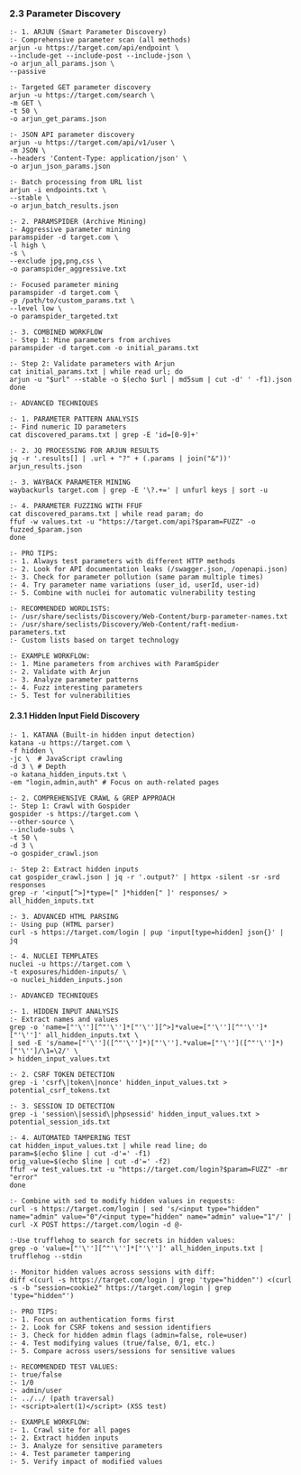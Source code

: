 
### 2.3 Parameter Discovery
    :- 1. ARJUN (Smart Parameter Discovery)
    :- Comprehensive parameter scan (all methods)
    arjun -u https://target.com/api/endpoint \
    --include-get --include-post --include-json \
    -o arjun_all_params.json \
    --passive

    :- Targeted GET parameter discovery
    arjun -u https://target.com/search \
    -m GET \
    -t 50 \
    -o arjun_get_params.json

    :- JSON API parameter discovery
    arjun -u https://target.com/api/v1/user \
    -m JSON \
    --headers 'Content-Type: application/json' \
    -o arjun_json_params.json

    :- Batch processing from URL list
    arjun -i endpoints.txt \
    --stable \
    -o arjun_batch_results.json

    :- 2. PARAMSPIDER (Archive Mining)
    :- Aggressive parameter mining
    paramspider -d target.com \
    -l high \
    -s \
    --exclude jpg,png,css \
    -o paramspider_aggressive.txt

    :- Focused parameter mining
    paramspider -d target.com \
    -p /path/to/custom_params.txt \
    --level low \
    -o paramspider_targeted.txt

    :- 3. COMBINED WORKFLOW
    :- Step 1: Mine parameters from archives
    paramspider -d target.com -o initial_params.txt

    :- Step 2: Validate parameters with Arjun
    cat initial_params.txt | while read url; do
    arjun -u "$url" --stable -o $(echo $url | md5sum | cut -d' ' -f1).json
    done

    :- ADVANCED TECHNIQUES

    :- 1. PARAMETER PATTERN ANALYSIS
    :- Find numeric ID parameters
    cat discovered_params.txt | grep -E 'id=[0-9]+'

    :- 2. JQ PROCESSING FOR ARJUN RESULTS
    jq -r '.results[] | .url + "?" + (.params | join("&"))' arjun_results.json

    :- 3. WAYBACK PARAMETER MINING
    waybackurls target.com | grep -E '\?.+=' | unfurl keys | sort -u

    :- 4. PARAMETER FUZZING WITH FFUF
    cat discovered_params.txt | while read param; do
    ffuf -w values.txt -u "https://target.com/api?$param=FUZZ" -o fuzzed_$param.json
    done

    :- PRO TIPS:
    :- 1. Always test parameters with different HTTP methods
    :- 2. Look for API documentation leaks (/swagger.json, /openapi.json)
    :- 3. Check for parameter pollution (same param multiple times)
    :- 4. Try parameter name variations (user_id, userId, user-id)
    :- 5. Combine with nuclei for automatic vulnerability testing

    :- RECOMMENDED WORDLISTS:
    :- /usr/share/seclists/Discovery/Web-Content/burp-parameter-names.txt
    :- /usr/share/seclists/Discovery/Web-Content/raft-medium-parameters.txt
    :- Custom lists based on target technology

    :- EXAMPLE WORKFLOW:
    :- 1. Mine parameters from archives with ParamSpider
    :- 2. Validate with Arjun
    :- 3. Analyze parameter patterns
    :- 4. Fuzz interesting parameters
    :- 5. Test for vulnerabilities

#### 2.3.1 Hidden Input Field Discovery
    :- 1. KATANA (Built-in hidden input detection)
    katana -u https://target.com \
    -f hidden \
    -jc \  # JavaScript crawling
    -d 3 \ # Depth
    -o katana_hidden_inputs.txt \
    -em "login,admin,auth" # Focus on auth-related pages

    :- 2. COMPREHENSIVE CRAWL & GREP APPROACH
    :- Step 1: Crawl with Gospider
    gospider -s https://target.com \
    --other-source \
    --include-subs \
    -t 50 \
    -d 3 \
    -o gospider_crawl.json

    :- Step 2: Extract hidden inputs
    cat gospider_crawl.json | jq -r '.output?' | httpx -silent -sr -srd responses
    grep -r '<input[^>]*type=[" ]*hidden[" ]' responses/ > all_hidden_inputs.txt

    :- 3. ADVANCED HTML PARSING
    :- Using pup (HTML parser)
    curl -s https://target.com/login | pup 'input[type=hidden] json{}' | jq

    :- 4. NUCLEI TEMPLATES
    nuclei -u https://target.com \
    -t exposures/hidden-inputs/ \
    -o nuclei_hidden_inputs.json

    :- ADVANCED TECHNIQUES

    :- 1. HIDDEN INPUT ANALYSIS
    :- Extract names and values
    grep -o 'name=["'\''][^"'\'']*["'\''][^>]*value=["'\''][^"'\'']*["'\'']' all_hidden_inputs.txt \
    | sed -E 's/name=["'\'']([^"'\'']*)["'\''].*value=["'\'']([^"'\'']*)["'\'']/\1=\2/' \
    > hidden_input_values.txt

    :- 2. CSRF TOKEN DETECTION
    grep -i 'csrf\|token\|nonce' hidden_input_values.txt > potential_csrf_tokens.txt

    :- 3. SESSION ID DETECTION
    grep -i 'session\|sessid\|phpsessid' hidden_input_values.txt > potential_session_ids.txt

    :- 4. AUTOMATED TAMPERING TEST
    cat hidden_input_values.txt | while read line; do
    param=$(echo $line | cut -d'=' -f1)
    orig_value=$(echo $line | cut -d'=' -f2)
    ffuf -w test_values.txt -u "https://target.com/login?$param=FUZZ" -mr "error"
    done

    :- Combine with sed to modify hidden values in requests:
    curl -s https://target.com/login | sed 's/<input type="hidden" name="admin" value="0"/<input type="hidden" name="admin" value="1"/' | curl -X POST https://target.com/login -d @-

    :-Use trufflehog to search for secrets in hidden values:
    grep -o 'value=["'\''][^"'\'']*["'\'']' all_hidden_inputs.txt | trufflehog --stdin

    :- Monitor hidden values across sessions with diff:
    diff <(curl -s https://target.com/login | grep 'type="hidden"') <(curl -s -b "session=cookie2" https://target.com/login | grep 'type="hidden"')

    :- PRO TIPS:
    :- 1. Focus on authentication forms first
    :- 2. Look for CSRF tokens and session identifiers
    :- 3. Check for hidden admin flags (admin=false, role=user)
    :- 4. Test modifying values (true/false, 0/1, etc.)
    :- 5. Compare across users/sessions for sensitive values

    :- RECOMMENDED TEST VALUES:
    :- true/false
    :- 1/0
    :- admin/user
    :- ../../ (path traversal)
    :- <script>alert(1)</script> (XSS test)

    :- EXAMPLE WORKFLOW:
    :- 1. Crawl site for all pages
    :- 2. Extract hidden inputs
    :- 3. Analyze for sensitive parameters
    :- 4. Test parameter tampering
    :- 5. Verify impact of modified values